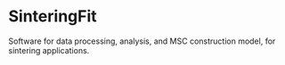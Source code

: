 # SinteringFit
Software for data processing, analysis, and MSC construction model, for sintering applications.
